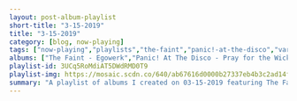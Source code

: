 ```yaml
---
layout: post-album-playlist
short-title: "3-15-2019"
title: "3-15-2019"
category: [blog, now-playing]
tags: ["now-playing","playlists","the-faint","panic!-at-the-disco","various-artists","various-artists","man-or-astro-man?","los-tiki-phantoms","ty-segall","ty-segall,-white-fence","less-than-jake"]
albums: ["The Faint - Egowerk","Panic! At The Disco - Pray for the Wicked","Various Artists - Fight the Good Fight","Various Artists - More Winter Lives","Man Or Astro-Man? - Experiment Zero","Los Tiki Phantoms - Aventuras en Celuloide","Ty Segall - Fudge Sandwich","Ty Segall, White Fence - Joy","Less Than Jake - Sound the Alarm"]
playlist-id: 3UCq5RoMdiAT5DWdRMD0T9
playlist-img: https://mosaic.scdn.co/640/ab67616d0000b27337eb4b3c2ad14f936971dd14ab67616d0000b273647207f189afdc8c17f08198ab67616d0000b273c5148520a59be191eea16989ab67616d0000b273c9c292d93a9d27c4762cb559
summary: "A playlist of albums I created on 03-15-2019 featuring The Faint, Panic! At The Disco, Various Artists, Various Artists, Man Or Astro-Man?, Los Tiki Phantoms, Ty Segall, Ty Segall, White Fence, and Less Than Jake"
---
```

